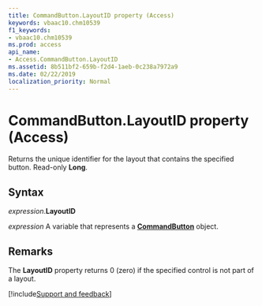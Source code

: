 ```yaml
---
title: CommandButton.LayoutID property (Access)
keywords: vbaac10.chm10539
f1_keywords:
- vbaac10.chm10539
ms.prod: access
api_name:
- Access.CommandButton.LayoutID
ms.assetid: 8b511bf2-659b-f2d4-1aeb-0c238a7972a9
ms.date: 02/22/2019
localization_priority: Normal
---
```



# CommandButton.LayoutID property (Access)

Returns the unique identifier for the layout that contains the specified button. Read-only **Long**.


## Syntax

_expression_.**LayoutID**

_expression_ A variable that represents a **[CommandButton](Access.CommandButton.md)** object.


## Remarks

The **LayoutID** property returns 0 (zero) if the specified control is not part of a layout.


[!include[Support and feedback](~/includes/feedback-boilerplate.md)]